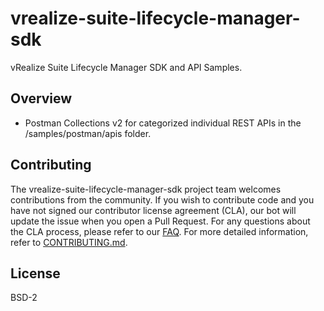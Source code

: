 # vrealize-suite-lifecycle-manager-sdk

vRealize Suite Lifecycle Manager SDK and API Samples.

## Overview

* Postman Collections v2 for categorized individual REST APIs in the
 /samples/postman/apis folder.

## Contributing

The vrealize-suite-lifecycle-manager-sdk project team welcomes contributions from the community. If you wish to contribute code and you have not
signed our contributor license agreement (CLA), our bot will update the issue when you open a Pull Request. For any
questions about the CLA process, please refer to our [FAQ](https://cla.vmware.com/faq). For more detailed information,
refer to [CONTRIBUTING.md](CONTRIBUTING.md).

## License

BSD-2
